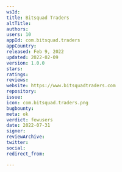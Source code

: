```yaml
---
wsId: 
title: Bitsquad Traders
altTitle: 
authors: 
users: 10
appId: com.bitsquad.traders
appCountry: 
released: Feb 9, 2022
updated: 2022-02-09
version: 1.0.0
stars: 
ratings: 
reviews: 
website: https://www.bitsquadtraders.com
repository: 
issue: 
icon: com.bitsquad.traders.png
bugbounty: 
meta: ok
verdict: fewusers
date: 2022-07-31
signer: 
reviewArchive: 
twitter: 
social: 
redirect_from: 

---
```


